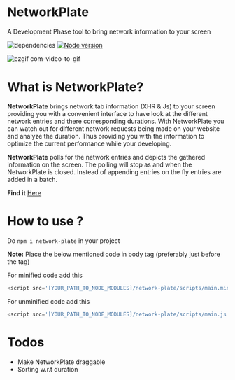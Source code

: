 # NetworkPlate
A Development Phase tool to bring network information to your screen

![dependencies](https://david-dm.org/kpulkit29/NetworkPlate.svg)
[![Node version](https://img.shields.io/node/v/network-plate.svg?style=flat)](http://nodejs.org/download/)

![ezgif com-video-to-gif](https://user-images.githubusercontent.com/20151526/67163415-2730ee80-f38c-11e9-99cd-fe6eb1e00599.gif)

# What is NetworkPlate?
**NetworkPlate** brings network tab information (XHR & Js) to your screen providing you with a convenient interface to have look at the different network entries and there corresponding durations. With NetworkPlate you can watch out for different network requests being made on your website and analyze the duration. Thus providing you with the information to optimize the current performance while your developing.

**NetworkPlate** polls for the network entries and depicts the gathered information on the screen. The polling will stop as and when the NetworkPlate is closed. Instead of appending entries on the fly entries are added in a batch.

**Find it** [Here](https://www.npmjs.com/package/network-plate)

# How to use ?

Do ``` npm i network-plate ``` in your project

**Note:** Place the below mentioned code in body tag (preferably just before the </body> tag)

For minified code add this
```javascript
<script src='[YOUR_PATH_TO_NODE_MODULES]/network-plate/scripts/main.min.js'></script>
```

For unminified code add this
```javascript
<script src='[YOUR_PATH_TO_NODE_MODULES]/network-plate/scripts/main.js'></script>
```

# Todos
  - Make NetworkPlate draggable
  - Sorting w.r.t duration

